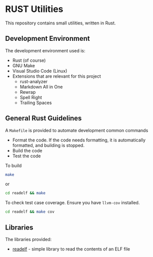# RUST Utilities <!-- omit in toc -->

This repository contains small utilities, written in Rust.

## Development Environment

The development environment used is:

- Rust (of course)
- GNU Make
- Visual Studio Code (Linux)
- Extensions that are relevant for this project
  - rust-analyzer
  - Markdown All in One
  - Rewrap
  - Spell Right
  - Trailing Spaces

## General Rust Guidelines

A `Makefile` is provided to automate development common commands

- Format the code. If the code needs formatting, it is automatically formatted,
  and building is stopped.
- Build the code
- Test the code

To build

```sh
make
```

or

```sh
cd readelf && make
```

To check test case coverage. Ensure you have `llvm-cov` installed.

```sh
cd readelf && make cov
```

## Libraries

The libraries provided:

- [readelf](./readelf/README.md) - simple library to read the contents of an ELF file
